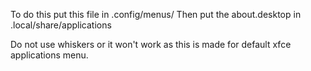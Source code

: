 To do this put this file in .config/menus/
Then put the about.desktop in .local/share/applications

Do not use whiskers or it won't work as this is made for default xfce applications menu.
